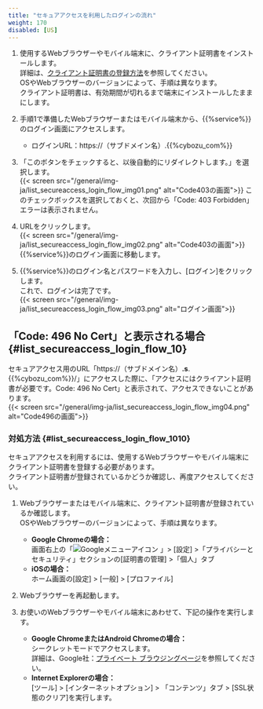 ```yaml
---
title: "セキュアアクセスを利用したログインの流れ"
weight: 170
disabled: [US]
---
```


1. 使用するWebブラウザーやモバイル端末に、クライアント証明書をインストールします。  
  詳細は、[クライアント証明書の登録方法](/ja/settings/browser/certificate.html)を参照してください。  
  OSやWebブラウザーのバージョンによって、手順は異なります。  
  クライアント証明書は、有効期間が切れるまで端末にインストールしたままにします。  

1. 手順1で準備したWebブラウザーまたはモバイル端末から、{{%service%}}のログイン画面にアクセスします。
    * ログインURL：https://（サブドメイン名）.{{%cybozu_com%}}

1. 「このボタンをチェックすると、以後自動的にリダイレクトします。」を選択します。  
  {{< screen src="/general/img-ja/list_secureaccess_login_flow_img01.png"  alt="Code403の画面">}}
  このチェックボックスを選択しておくと、次回から「Code: 403 Forbidden」エラーは表示されません。  

1. URLをクリックします。  
  {{< screen src="/general/img-ja/list_secureaccess_login_flow_img02.png"  alt="Code403の画面">}}
  {{%service%}}のログイン画面に移動します。  

1. {{%service%}}のログイン名とパスワードを入力し、[ログイン]をクリックします。  
  これで、ログインは完了です。  
  {{< screen src="/general/img-ja/list_secureaccess_login_flow_img03.png"  alt="ログイン画面">}}

## 「Code: 496 No Cert」と表示される場合  {#list_secureaccess_login_flow_10}

セキュアアクセス用のURL「https://（サブドメイン名）**.s**.{{%cybozu_com%}}/」にアクセスした際に、「アクセスにはクライアント証明書が必要です。Code: 496 No Cert」と表示されて、アクセスできないことがあります。  
  {{< screen src="/general/img-ja/list_secureaccess_login_flow_img04.png"  alt="Code496の画面">}}

### 対処方法  {#list_secureaccess_login_flow_1010}

セキュアアクセスを利用するには、使用するWebブラウザーやモバイル端末にクライアント証明書を登録する必要があります。  
クライアント証明書が登録されているかどうか確認し、再度アクセスしてください。  

1. Webブラウザーまたはモバイル端末に、クライアント証明書が登録されているか確認します。  
  OSやWebブラウザーのバージョンによって、手順は異なります。  
    * **Google Chromeの場合：**  
      画面右上の「![Googleメニューアイコン](/general/img/google_menu.png) 」&gt; [設定] &gt;「プライバシーとセキュリティ」セクションの[証明書の管理] &gt;「個人」タブ
    * **iOSの場合：**  
      ホーム画面の[設定] &gt; [一般] &gt; [プロファイル]

1. Webブラウザーを再起動します。  

1. お使いのWebブラウザーやモバイル端末にあわせて、下記の操作を実行します。  
    * **Google ChromeまたはAndroid Chromeの場合：**  
      シークレットモードでアクセスします。  
      詳細は、Google社：[プライベート ブラウジングページ](https://support.google.com/chrome/answer/95464?hl=ja)を参照してください。
    * **Internet Explorerの場合：**  
      [ツール] &gt; [インターネットオプション] &gt; 「コンテンツ」タブ &gt; [SSL状態のクリア]を実行します。  
